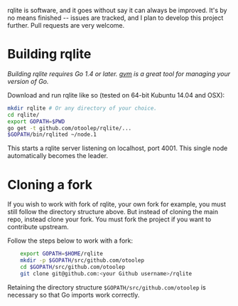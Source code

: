 rqlite is software, and it goes without say it can always be improved. It's by no means finished -- issues are tracked, and I plan to develop this project further. Pull requests are very welcome.

# Building rqlite
*Building rqlite requires Go 1.4 or later. [gvm](https://github.com/moovweb/gvm) is a great tool for managing your version of Go.*

Download and run rqlite like so (tested on 64-bit Kubuntu 14.04 and OSX):

```bash
mkdir rqlite # Or any directory of your choice.
cd rqlite/
export GOPATH=$PWD
go get -t github.com/otoolep/rqlite/...
$GOPATH/bin/rqlited ~/node.1
```

This starts a rqlite server listening on localhost, port 4001. This single node automatically becomes the leader.

# Cloning a fork
If you wish to work with fork of rqlite, your own fork for example, you must still follow the directory structure above. But instead of cloning the main repo, instead clone your fork. You must fork the project if you want to contribute upstream.

Follow the steps below to work with a fork:

```bash
    export GOPATH=$HOME/rqlite
    mkdir -p $GOPATH/src/github.com/otoolep
    cd $GOPATH/src/github.com/otoolep
    git clone git@github.com:<your Github username>/rqlite
```

Retaining the directory structure `$GOPATH/src/github.com/otoolep` is necessary so that Go imports work correctly.
